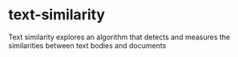 # text-similarity
Text similarity explores an algorithm that detects and measures the similarities between text bodies and documents
